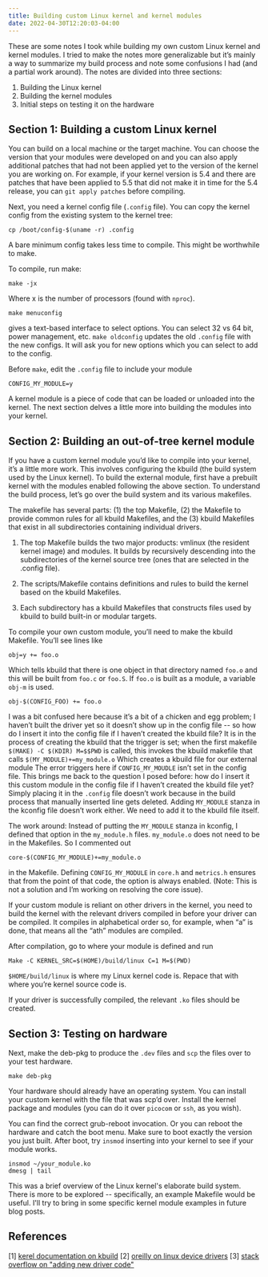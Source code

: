 ```yaml
---
title: Building custom Linux kernel and kernel modules
date: 2022-04-30T12:20:03-04:00
---
```


These are some notes I took while building my own custom Linux kernel and kernel modules. I tried to make the notes more generalizable but it’s mainly a way to summarize my build process and note some confusions I had (and a partial work around). The notes are divided into three sections:

1. Building the Linux kernel
2. Building the kernel modules
3. Initial steps on testing it on the hardware

## Section 1: Building a custom Linux kernel
You can build on a local machine or the target machine. You can choose the version that your modules were developed on and you can also apply additional patches that had not been applied yet to the version of the kernel you are working on. For example, if your kernel version is 5.4 and there are patches that have been applied to 5.5 that did not make it in time for the 5.4 release, you can `git apply patches` before compiling.

Next, you need a kernel config file (`.config` file).
You can copy the kernel config from the existing system to the kernel tree:
```
cp /boot/config-$(uname -r) .config
```

A bare minimum config takes less time to compile. This might be worthwhile to make.

To compile, run make:
```
make -jx
```

Where x is the number of processors (found with `nproc`).

```
make menuconfig
```
gives a text-based interface to select options. You can select 32 vs 64 bit, power management, etc. `make oldconfig` updates the old `.config` file with the new configs. It will ask you for new options which you can select to add to the config.

Before `make`, edit the `.config` file to include your module
```
CONFIG_MY_MODULE=y
```
A kernel module is a piece of code that can be loaded or unloaded into the kernel. The next section delves a little more into building the modules into your kernel.


## Section 2: Building an out-of-tree kernel module
If you have a custom kernel module you’d like to compile into your kernel, it’s a little more work. This involves configuring the kbuild (the build system used by the Linux kernel). To build the external module, first have a prebuilt kernel with the modules enabled following the above section. To understand the build process, let’s go over the build system and its various makefiles.


The makefile has several parts: (1) the top Makefile, (2) the Makefile to provide common rules for all kbuild Makefiles, and the (3) kbuild Makefiles that exist in all subdirectories containing individual drivers.

1. The top Makefile builds the two major products: vmlinux (the resident kernel image) and modules. It builds by recursively descending into the subdirectories of the kernel source tree (ones that are selected in the .config file).

2. The scripts/Makefile contains definitions and rules to build the kernel based on the kbuild Makefiles.

3. Each subdirectory has a kbuild Makefiles that constructs files used by kbuild to build built-in or modular targets.

To compile your own custom module, you’ll need to make the kbuild Makefile. You’ll see lines like
```
obj=y += foo.o
```
Which tells kbuild that there is one object in that directory named `foo.o` and this will be built from `foo.c` or `foo.S`. If `foo.o` is built as a module, a variable `obj-m` is used.
```
obj-$(CONFIG_FOO) += foo.o
```

I was a bit confused here because it’s a bit of a chicken and egg problem; I haven’t built the driver yet so it doesn’t show up in the config file -- so how do I insert it into the config file if I haven’t created the kbuild file? It is in the process of creating the kbuild that the trigger is set; when the first makefile
`$(MAKE) -C $(KDIR) M=$$PWD`
is called, this invokes the kbuild makefile that calls
`$(MY_MODULE)+=my_module.o`
Which creates a kbuild file for our external module The error triggers here if `CONFIG_MY_MOUDLE` isn’t set in the config file. This brings me back to the question I posed before: how do I insert it this custom module in the config file if I haven’t created the kbuild file yet? Simply placing it in the `.config` file doesn’t work because in the build process that manually inserted line gets deleted. Adding `MY_MODULE` stanza in the kconfig file doesn’t work either. We need to add it to the kbuild file itself.

The work around: Instead of putting the `MY_MODULE` stanza in kconfig, I defined that option in the `my_module.h` files. `my_module.o` does not need to be in the Makefiles. So I commented out
```
core-$(CONFIG_MY_MODULE)+=my_module.o
```
in the Makefile. Defining `CONFIG_MY_MODULE` in `core.h` and `metrics.h` ensures that from the point of that code, the option is always enabled. (Note: This is not a solution and I’m working on resolving the core issue).

If your custom module is reliant on other drivers in the kernel, you need to build the kernel with the relevant drivers compiled in before your driver can be compiled.
It compiles in alphabetical order so, for example, when “a” is done, that means all the “ath” modules are compiled.

After compilation, go to where your module is defined and run
```
Make -C KERNEL_SRC=$(HOME)/build/linux C=1 M=$(PWD)
```
`$HOME/build/linux` is where my Linux kernel code is. Repace that with where you’re kernel source code is.

If your driver is successfully compiled, the relevant `.ko` files should be created.


## Section 3: Testing on hardware
Next, make the deb-pkg to produce the `.dev` files and `scp` the files over to your test hardware.
```
make deb-pkg
```
Your hardware should already have an operating system. You can install your custom kernel with the file that was scp’d over.  Install the kernel package and modules (you can do it over `picocom` or `ssh`, as you wish).

You can find the correct grub-reboot invocation. Or you can reboot the hardware and catch the boot menu. Make sure to boot exactly the version you just built. After boot, try `insmod` inserting into your kernel to see if your module works.
```
insmod ~/your_module.ko
dmesg | tail
```

This was a brief overview of the Linux kernel's elaborate build system. There is more to be explored -- specifically, an example Makefile would be useful. I'll try to bring in some specific kernel module examples in future blog posts. 

## References
[1] [kerel documentation on kbuild](https://www.kernel.org/doc/html/latest/kbuild/modules.html)
[2] [oreilly on linux device drivers](https://www.oreilly.com/library/view/linux-device-drivers/0596005903/ch02.html)
[3] [stack overflow on "adding new driver code"](https://stackoverflow.com/questions/11710022/adding-new-driver-code-to-linux-source-code)
